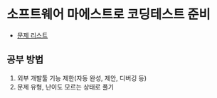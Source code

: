 # 소프트웨어 마에스트로 코딩테스트 준비

* [문제 리스트](src/wb_10475)

## 공부 방법

1. 외부 개발툴 기능 제한(자동 완성, 제안, 디버깅 등)
2. 문제 유형, 난이도 모르는 상태로 풀기